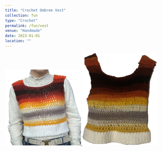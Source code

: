 ```yaml
---
title: "Crochet Ombree Vest"
collection: fun
type: "Crochet"
permalink: /fun/vest
venue: "Handmade"
date: 2023-01-01
location: ""
---
```

<a href="https://zosia-hci.github.io/fun/vest">
  <img src="images/vest1.jpg" alt="Vest" width="250" >
</a>

<img src="images/vest2.png" alt="Vest (Hanging)" width="250">
